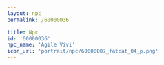 ```yaml
---
layout: npc
permalink: /60000036

title: Npc
id: '60000036'
npc_name: 'Agile Vivi'
icon_url: 'portrait/npc/60000007_fatcat_04_p.png'
---
```

